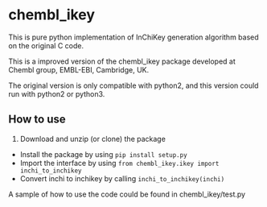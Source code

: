 # chembl_ikey

This is pure python implementation of InChiKey generation algorithm based on the original C code.

This is a improved version of the chembl_ikey package developed at Chembl group, EMBL-EBI, Cambridge, UK.

The original version is only compatible with python2, and this version could run with python2 or python3.

## How to use

1. Download and unzip (or clone) the package
+ Install the package by using `pip install setup.py`
+ Import the interface by using `from chembl_ikey.ikey import inchi_to_inchikey`
+ Convert inchi to inchikey by calling `inchi_to_inchikey(inchi)`

A sample of how to use the code could be found in chembl_ikey/test.py 
